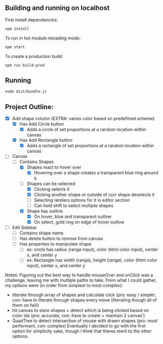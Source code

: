 ## Building and running on localhost

First install dependencies:

```sh
npm install
```

To run in hot module reloading mode:

```sh
npm start
```

To create a production build:

```sh
npm run build-prod
```

## Running

```sh
node dist/bundle.js
```

## Project Outline:
- [x] Add shape column (EXTRA: varies color based on predefined scheme)
  - [x] Has Add Circle button
    - [x] Adds a circle of set proportions at a random location within canvas
  - [x] Has Add Rectangle button
    - [x] Adds a rectangle of set proportions at a random location within canvas
- [ ] Canvas
  - [ ] Contains Shapes
    - [x] Shapes react to hover over
      - [x] Hovering over a shape creates a transparent blue ring around it
    - [ ] Shapes can be selected
      - [x] Clicking selects it
      - [x] Clicking another shape or outside of curr shape deselects it
      - [ ] Selecting renders options for it in editor section
      - [ ] Can hold shift to select multiple shapes
    - [x] Shape has outline
      - [x] On hover, blue and transparent outline
      - [x] On select, gold ring on edge of hover outline
- [ ] Edit Sidebar
  - [ ] Contains shape name
  - [ ] Has delete button to remove from canvas
  - [ ] Has properties to manipulate shape
    - [ ] ex: circle has radius (range input), color (html color input), center x, and center y
    - [ ] ex: Rectangle has width (range), height (range), color (html color input), center x, and center y

Notes:
Figuring out the best way to handle mouseOver and onClick was a challenge, leaving me with multiple paths to take. From what I could gather, my options were (in order from simplest to most complex):
  - Itterate through array of shapes and calculate click (pro: easy / simpler, con: have to itterate through shapes every move (itterating though all of them on fail))
  - hit canvas to store shapes + detect which is being clicked based on color ids (pro: accurate, con: have to create + maintain 2 canvas')
  - QuadTree to detect intersection of mouse with drawn shapes (pro: most performant, con: complex)
Eventually I decided to go with the first option for simplicity sake, though I think that theres merit to the other options.